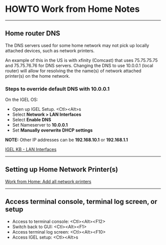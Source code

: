 # HOWTO Work from Home Notes

-----

## Home router DNS

The DNS servers used for some home network may not pick up locally attached devices, such as network printers.

An example of this in the US is with xfinity (Comcast) that uses 75.75.75.75 and 75.75.76.76 for DNS servers. Changing the DNS to use 10.0.0.1 (local router) will allow for resolving the the name(s) of network attached printer(s) on the home network.

### Steps to override default DNS with 10.0.0.1

On the IGEL OS:

 - Open up IGEL Setup. \<Ctl>\<Alt>s
 - Select **Network > LAN Interfaces**
 - Select **Enable DNS**
 - Set Nameserver to **10.0.0.1**
 - Set **Manually overwrite DHCP settings**

**NOTE:** Other IP addresses can be **192.168.10.1** or **192.168.1.1**

[IGEL KB - LAN Interfaces](https://kb.igel.com/igelos-11.06.210/en/lan-interfaces-54082728.html)

-----

## Setting up Home Network Printer(s)

[Work from Home: Add all network printers](https://github.com/IGEL-Community/IGEL-Custom-Partitions/tree/master/CP_Source/Tools_Drivers/WFH-Add-Network-Printers)

-----

## Access terminal console, terminal log screen, or setup

- Access to terminal console: \<Ctl>\<Alt>\<F12>
- Switch back to GUI: \<Ctl>\<Alt>\<F1>
- Access terminal log screen: \<Ctl>\<Alt>\<F10>
- Access IGEL setup: \<Ctl>\<Alt>s
